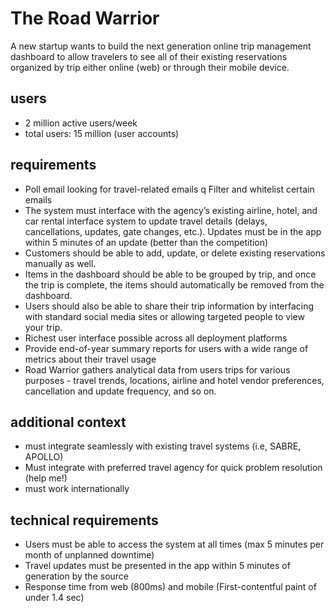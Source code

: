 # The Road Warrior

A new startup wants to build the next generation online trip management
dashboard to allow travelers to see all of their existing reservations organized by trip either online (web)
or through their mobile device.

## users
* 2 million active users/week
* total users: 15 million (user accounts)

## requirements
* Poll email looking for travel-related emails q Filter and whitelist certain emails
* The system must interface with the agency’s
existing airline, hotel, and car rental interface system to update travel details (delays, cancellations, updates, gate changes, etc.). Updates must be in the app within 5 minutes of an update (better than the competition)
* Customers should be able to add, update, or delete existing reservations manually as well.
* Items in the dashboard should be able to be grouped by trip, and once the trip is complete, the items should automatically be removed from the dashboard.
* Users should also be able to share their trip information by interfacing with standard social media sites or allowing targeted people to view your trip.
* Richest user interface possible across all deployment platforms
* Provide end-of-year summary reports for users with a wide range of metrics about their travel usage
* Road Warrior gathers analytical data from users trips for various purposes - travel trends, locations, airline and hotel vendor preferences, cancellation and update frequency, and so on.

## additional context
* must integrate seamlessly with existing travel systems (i.e, SABRE, APOLLO)
* Must integrate with preferred travel agency for quick problem resolution (help me!)
* must work internationally

## technical requirements
* Users must be able to access the system at all times (max 5 minutes per month of unplanned downtime)
* Travel updates must be presented in the app within 5 minutes of generation by the source
* Response time from web (800ms) and mobile (First-contentful paint of under 1.4 sec)